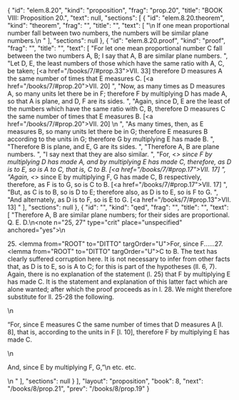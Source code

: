 {
  "id": "elem.8.20",
  "kind": "proposition",
  "frag": "prop.20",
  "title": "BOOK VIII: Proposition 20.",
  "text": null,
  "sections": [
    {
      "id": "elem.8.20.theorem",
      "kind": "theorem",
      "frag": "",
      "title": "",
      "text": [
        "\n       If one mean proportional number fall between two numbers, the numbers will be similar plane numbers.\n      "
      ],
      "sections": null
    },
    {
      "id": "elem.8.20.proof",
      "kind": "proof",
      "frag": "",
      "title": "",
      "text": [
        "For let one mean proportional number C fall between the two numbers A, B; I say that A, B are similar plane numbers. ",
        "Let D, E, the least numbers of those which have the same ratio with A, C, be taken; [<a href=\"/books/7/#prop.33\">VII. 33</a>] therefore D measures A the same number of times that E measures C. [<a href=\"/books/7/#prop.20\">VII. 20</a>] ",
        "Now, as many times as D measures A, so many units let there be in F; therefore F by multiplying D has made A, so that A is plane, and D, F are its sides. ",
        "Again, since D, E are the least of the numbers which have the same ratio with C, B, therefore D measures C the same number of times that E measures B. [<a href=\"/books/7/#prop.20\">VII. 20</a>] \n      ",
        "As many times, then, as E measures B, so many units let there be in G; therefore E measures B according to the units in G; therefore G by multiplying E has made B. ",
        "Therefore B is plane, and E, G are its sides. ",
        "Therefore A, B are plane numbers. ",
        "I say next that they are also similar. ",
        "For, &lt;*&gt; since F by multiplying D has made A, and by multiplying E has made C, therefore, as D is to E, so is A to C, that is, C to B. [<a href=\"/books/7/#prop.17\">VII. 17</a>] ",
        "Again, &lt;*&gt; since E by multiplying F, G has made C, B respectively, therefore, as F is to G, so is C to B. [<a href=\"/books/7/#prop.17\">VII. 17</a>] ",
        "But, as C is to B, so is D to E; therefore also, as D is to E, so is F to G. ",
        "And alternately, as D is to F, so is E to G. [<a href=\"/books/7/#prop.13\">VII. 13</a>] "
      ],
      "sections": null
    },
    {
      "id": "",
      "kind": "qed",
      "frag": "",
      "title": "",
      "text": [
        "Therefore A, B are similar plane numbers; for their sides are proportional. Q. E. D.\n<note n=\"25, 27\" type=\"crit\" place=\"unspecified\" anchored=\"yes\">\n        <p>25. <lemma from=\"ROOT\" to=\"DITTO\" targOrder=\"U\">For, since F</lemma>......27. <lemma from=\"ROOT\" to=\"DITTO\" targOrder=\"U\">C to B.</lemma> The text has clearly suffered corruption here. It is not necessary to infer from other facts that, as D is to E, so is A to C; for this is part of the hypotheses (ll. 6, 7). Again, there is no explanation of the statement (l. 25) that F by multiplying E has made C. It is the statement and explanation of this latter fact which are alone wanted; after which the proof proceeds as in l. 28. We might therefore substitute for ll. 25-28 the following.</p>\n        <p>“For, since E measures C the same number of times that D measures A [l. 8], that is, according to the units in F [l. 10], therefore F by multiplying E has made C. </p>\n        <p>And, since E by multiplying F, G,”\n etc. etc.</p>\n       </note>"
      ],
      "sections": null
    }
  ],
  "layout": "proposition",
  "book": 8,
  "next": "/books/8/prop.21",
  "prev": "/books/8/prop.19"
}
